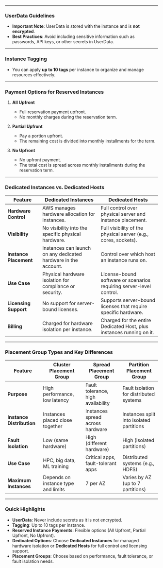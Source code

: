 
---

### **UserData Guidelines**
- **Important Note**: UserData is stored with the instance and is **not encrypted**. 
- **Best Practices**: Avoid including sensitive information such as passwords, API keys, or other secrets in UserData.

---

### **Instance Tagging**
- You can apply **up to 10 tags** per instance to organize and manage resources effectively.

---

### **Payment Options for Reserved Instances**
1. **All Upfront**  
   - Full reservation payment upfront.  
   - No monthly charges during the reservation term.

2. **Partial Upfront**  
   - Pay a portion upfront.  
   - The remaining cost is divided into monthly installments for the term.

3. **No Upfront**  
   - No upfront payment.  
   - The total cost is spread across monthly installments during the reservation term.

---

### **Dedicated Instances vs. Dedicated Hosts**

| **Feature**               | **Dedicated Instances**                                    | **Dedicated Hosts**                                                         |
|---------------------------|-----------------------------------------------------------|-----------------------------------------------------------------------------|
| **Hardware Control**       | AWS manages hardware allocation for instances.            | Full control over physical server and instance placement.                   |
| **Visibility**             | No visibility into the specific physical hardware.        | Full visibility of the physical server (e.g., cores, sockets).              |
| **Instance Placement**     | Instances can launch on any dedicated hardware in the account. | Control over which host an instance runs on.                                |
| **Use Case**               | Physical hardware isolation for compliance or security.   | License-bound software or scenarios requiring server-level control.         |
| **Licensing Support**      | No support for server-bound licenses.                     | Supports server-bound licenses that require specific hardware.              |
| **Billing**                | Charged for hardware isolation per instance.              | Charged for the entire Dedicated Host, plus instances running on it.        |

---

### **Placement Group Types and Key Differences**

| **Feature**               | **Cluster Placement Group**          | **Spread Placement Group**          | **Partition Placement Group**            |
|---------------------------|---------------------------------------|--------------------------------------|------------------------------------------|
| **Purpose**               | High performance, low latency         | Fault tolerance, high availability   | Fault isolation for distributed systems  |
| **Instance Distribution** | Instances placed close together       | Instances spread across hardware     | Instances split into isolated partitions |
| **Fault Isolation**       | Low (same hardware)                   | High (different hardware)            | High (isolated partitions)               |
| **Use Case**              | HPC, big data, ML training            | Critical apps, fault-tolerant apps   | Distributed systems (e.g., HDFS)         |
| **Maximum Instances**     | Depends on instance type and limits   | 7 per AZ                             | Varies by AZ (up to 7 partitions)        |

---

### **Quick Highlights**
- **UserData**: Never include secrets as it is not encrypted.  
- **Tagging**: Up to 10 tags per instance.  
- **Reserved Instance Payments**: Flexible options (All Upfront, Partial Upfront, No Upfront).  
- **Dedicated Options**: Choose **Dedicated Instances** for managed hardware isolation or **Dedicated Hosts** for full control and licensing support.  
- **Placement Groups**: Choose based on performance, fault tolerance, or fault isolation needs.

